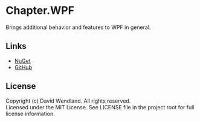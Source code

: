 Chapter.WPF
===

Brings additional behavior and features to WPF in general.

## Links
* [NuGet](https://www.nuget.org/packages/Chapter.WPF)
* [GitHub](https://github.com/devicenator/Chapter.WPF)

## License
Copyright (c) David Wendland. All rights reserved.  
Licensed under the MIT License. See LICENSE file in the project root for full license information.
